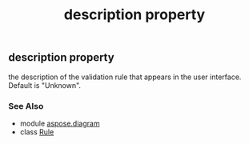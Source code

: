 ﻿---
title: description property
second_title: Aspose.Diagram for Python via .NET API References
description: 
type: docs
weight: 40
url: /python-net/aspose.diagram/rule/description/
is_root: false
---

## description property


the description of the validation rule that appears in the user interface. Default is "Unknown".

### See Also
* module [aspose.diagram](../../)
* class [Rule](/diagram/python-net/aspose.diagram/rule)

